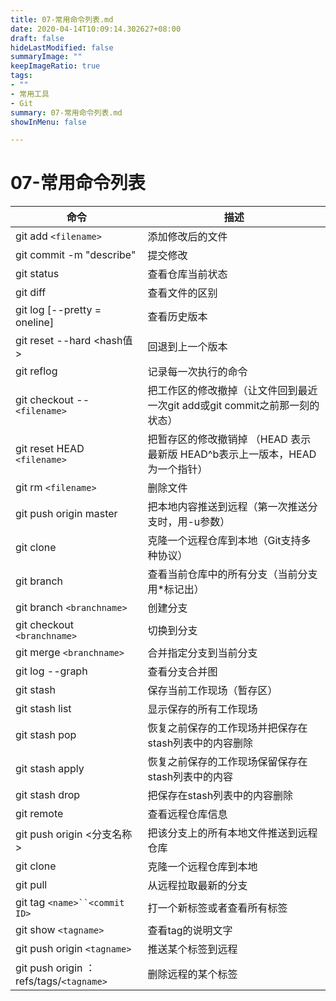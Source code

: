 ```yaml
---
title: 07-常用命令列表.md
date: 2020-04-14T10:09:14.302627+08:00
draft: false
hideLastModified: false
summaryImage: ""
keepImageRatio: true
tags:
- ""
- 常用工具
- Git
summary: 07-常用命令列表.md
showInMenu: false

---
```


# 07-常用命令列表

命令| 描述
---|---
git add `<filename>` |添加修改后的文件
git commit -m "describe" |提交修改
git status |查看仓库当前状态
git diff  |查看文件的区别
git log [--pretty = oneline] |查看历史版本
git reset --hard <hash值> |回退到上一个版本
git reflog |记录每一次执行的命令
git checkout -- `<filename>` |把工作区的修改撤掉（让文件回到最近一次git add或git commit之前那一刻的状态）
git reset HEAD `<filename>` |把暂存区的修改撤销掉 （HEAD 表示最新版 HEAD^b表示上一版本，HEAD为一个指针）
git rm `<filename>` |删除文件
git push origin master |把本地内容推送到远程（第一次推送分支时，用-u参数）
git clone |克隆一个远程仓库到本地（Git支持多种协议）
git branch | 查看当前仓库中的所有分支（当前分支用*标记出）
git branch `<branchname>` |创建分支
git checkout `<branchname>` |切换到分支
git merge `<branchname>` |合并指定分支到当前分支
git log --graph |查看分支合并图
git stash |保存当前工作现场（暂存区）
git stash list |显示保存的所有工作现场
git stash pop |恢复之前保存的工作现场并把保存在stash列表中的内容删除
git stash apply |恢复之前保存的工作现场保留保存在stash列表中的内容
git stash drop| 把保存在stash列表中的内容删除
git remote |查看远程仓库信息
git push origin <分支名称> |把该分支上的所有本地文件推送到远程仓库
git clone| 克隆一个远程仓库到本地
git pull |从远程拉取最新的分支
git tag `<name>``<commit ID>` |打一个新标签或者查看所有标签
git show `<tagname>` |查看tag的说明文字
git push origin `<tagname>` |推送某个标签到远程
git push origin ：refs/tags/`<tagname>` |删除远程的某个标签
